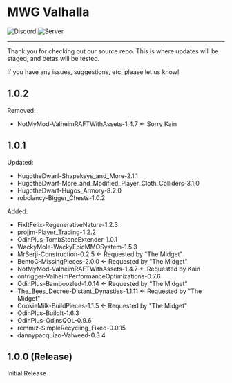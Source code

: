 # MWG Valhalla
![Discord](https://img.shields.io/discord/539569894749110300?label=Discord&logo=Discord&style=plastic)
![Server](https://status.mw-gc.com/api/badge/2/uptime/24?label=Server&labelSuffix=&prefix=Uptime=&suffix=%)
<hr>
Thank you for checking out our source repo.
This is where updates will be staged, and betas will be tested.

If you have any issues, suggestions, etc, please let us know!

## 1.0.2
Removed:
* NotMyMod-ValheimRAFTWithAssets-1.4.7 <- Sorry Kain

## 1.0.1
Updated:

* HugotheDwarf-Shapekeys_and_More-2.1.1
* HugotheDwarf-More_and_Modified_Player_Cloth_Colliders-3.1.0
* HugotheDwarf-Hugos_Armory-8.2.0
* robclancy-Bigger_Chests-1.0.2

Added:

* FixItFelix-RegenerativeNature-1.2.3
* projjm-Player_Trading-1.2.2
* OdinPlus-TombStoneExtender-1.0.1
* WackyMole-WackyEpicMMOSystem-1.5.3
* MrSerji-Construction-0.2.5 <- Requested by "The Midget"
* BentoG-MissingPieces-2.0.0 <- Requested by "The Midget"
* NotMyMod-ValheimRAFTWithAssets-1.4.7 <- Requested by Kain
* ontrigger-ValheimPerformanceOptimizations-0.7.6
* OdinPlus-Bamboozled-1.0.14 <- Requested by "The Midget"
* The_Bees_Decree-Distant_Dynasties-1.1.11 <- Requested by "The Midget"
* CookieMilk-BuildPieces-1.1.5 <- Requested by "The Midget"
* OdinPlus-BuildIt-1.6.3
* OdinPlus-OdinsQOL-0.9.6
* remmiz-SimpleRecycling_Fixed-0.0.15
* dannypacquiao-Valweed-0.3.4

## 1.0.0 (Release)
Initial Release